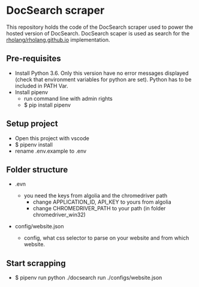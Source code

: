 # DocSearch scraper

This repository holds the code of the DocSearch scraper used to power the hosted
version of DocSearch. DocSearch scaper is used as search for the [rholang/rholang.github.io](rholang/rholang.github.io) implementation.

## Pre-requisites

- Install Python 3.6. Only this version have no error messages displayed (check that environment variables for python are set). Python has to be included in PATH Var.
- Install pipenv
  - run command line with admin rights
  - $ pip install pipenv

## Setup project

- Open this project with vscode
- $ pipenv install
- rename .env.example to .env

## Folder structure

- .evn

  - you need the keys from algolia and the chromedriver path
    - change APPLICATION_ID, API_KEY to yours from algolia
    - change CHROMEDRIVER_PATH to your path (in folder chromedriver_win32)

- config/website.json
  - config, what css selector to parse on your website and from which website.

## Start scrapping

- $ pipenv run python ./docsearch run ./configs/website.json
